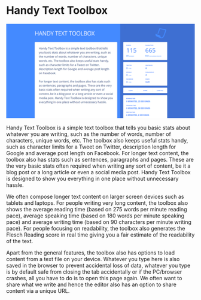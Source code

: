 # Handy Text Toolbox

![Hero Image](assets/images/hero.png)

Handy Text Toolbox is a simple text toolbox that tells you basic stats about whatever you are writing, such as the number of words, number of characters, unique words, etc. The toolbox also keeps useful stats handy, such as character limits for a Tweet on Twitter, description length for Google and average post length on Facebook. For longer text content, the toolbox also has stats such as sentences, paragraphs and pages. These are the very basic stats often required when writing any sort of content, be it a blog post or a long article or even a social media post. Handy Text Toolbox is designed to show you everything in one place without unnecessary hassle.

We often compose longer text content on larger screen devices such as tablets and laptops. For people writing very long content, the toolbox also shows the average reading time (based on 275 words per minute reading pace), average speaking time (based on 180 words per minute speaking pace) and average writing time (based on 90 characters per minute writing pace). For people focusing on readability, the toolbox also generates the Flesch Reading score in real time giving you a fair estimate of the readability of the text.

Apart from the general features, the toolbox also has options to load content from a text file on your device. Whatever you type here is also saved in the browser to prevent accidental loss of data, whatever you type is by default safe from closing the tab accidentally or if the PC/browser crashes, all you have to do is to open this page again. We often want to share what we write and hence the editor also has an option to share content via a unique URL.